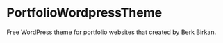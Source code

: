 # PortfolioWordpressTheme
 Free WordPress theme for portfolio websites that created by Berk Birkan.
